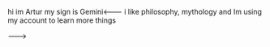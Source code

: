 hi im Artur
my sign is Gemini<---
i like philosophy, mythology and Im using my account to learn more things

--->
